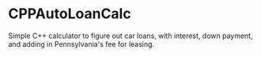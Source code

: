 # CPPAutoLoanCalc
Simple C++ calculator to figure out car loans, with interest, down payment, and adding in Pennsylvania's fee for leasing.
